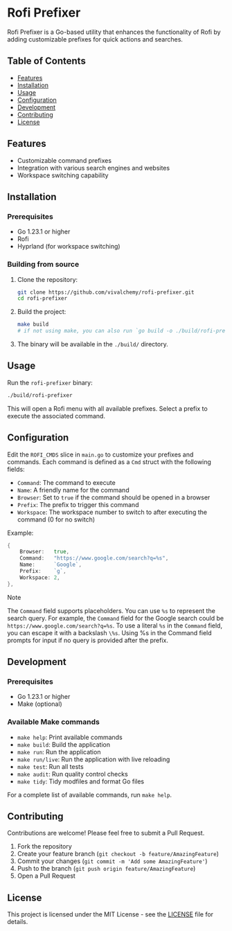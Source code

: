 # Rofi Prefixer

Rofi Prefixer is a Go-based utility that enhances the functionality of Rofi by adding customizable prefixes for quick actions and searches.

## Table of Contents

- [Features](#features)
- [Installation](#installation)
- [Usage](#usage)
- [Configuration](#configuration)
- [Development](#development)
- [Contributing](#contributing)
- [License](#license)

## Features

- Customizable command prefixes
- Integration with various search engines and websites
- Workspace switching capability

## Installation

### Prerequisites

- Go 1.23.1 or higher
- Rofi
- Hyprland (for workspace switching)

### Building from source

1. Clone the repository:
   ```bash
   git clone https://github.com/vivalchemy/rofi-prefixer.git
   cd rofi-prefixer
   ```

2. Build the project:
   ```bash
   make build
   # if not using make, you can also run `go build -o ./build/rofi-prefixer ./main.go`
   ```

3. The binary will be available in the `./build/` directory.

## Usage

Run the `rofi-prefixer` binary:

```bash
./build/rofi-prefixer
```

This will open a Rofi menu with all available prefixes. Select a prefix to execute the associated command.

## Configuration

Edit the `ROFI_CMDS` slice in `main.go` to customize your prefixes and commands. Each command is defined as a `Cmd` struct with the following fields:

- `Command`: The command to execute
- `Name`: A friendly name for the command
- `Browser`: Set to `true` if the command should be opened in a browser
- `Prefix`: The prefix to trigger this command
- `Workspace`: The workspace number to switch to after executing the command (0 for no switch)

Example:

```go
{
    Browser:   true,
    Command:   "https://www.google.com/search?q=%s",
    Name:      `Google`,
    Prefix:    `g`,
    Workspace: 2,
},
```

> [!NOTE]
> The `Command` field supports placeholders. You can use `%s` to represent the search query. For example, the `Command` field for the Google search could be `https://www.google.com/search?q=%s`. To use a literal `%s` in the `Command` field, you can escape it with a backslash `\%s`. Using %s in the Command field prompts for input if no query is provided after the prefix.

## Development

### Prerequisites

- Go 1.23.1 or higher
- Make (optional)

### Available Make commands

- `make help`: Print available commands
- `make build`: Build the application
- `make run`: Run the application
- `make run/live`: Run the application with live reloading
- `make test`: Run all tests
- `make audit`: Run quality control checks
- `make tidy`: Tidy modfiles and format Go files

For a complete list of available commands, run `make help`.

## Contributing

Contributions are welcome! Please feel free to submit a Pull Request.

1. Fork the repository
2. Create your feature branch (`git checkout -b feature/AmazingFeature`)
3. Commit your changes (`git commit -m 'Add some AmazingFeature'`)
4. Push to the branch (`git push origin feature/AmazingFeature`)
5. Open a Pull Request

## License

This project is licensed under the MIT License - see the [LICENSE](LICENSE) file for details.
